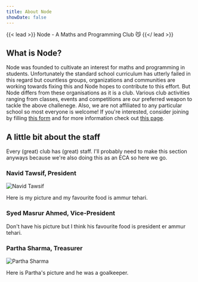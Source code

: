 ```yaml
---
title: About Node
showDate: false
---
```


{{< lead >}}
Node - A Maths and Programming Club :smirk_cat:
{{</ lead >}}

## What is Node?

Node was founded to cultivate an interest for maths and programming in students. Unfortunately the standard school curriculum has utterly failed in this regard but countless groups, organizations and communities are working towards fixing this and Node hopes to contribute to this effort. But Node differs from these organisations as it is a club. Various club activities ranging from classes, events and competitions are our preferred weapon to tackle the above challenege. Also, we are not affiliated to any particular school so most everyone is welcome! If you're interested, consider joining by filling [this form](https://docs.google.com/forms/d/e/1FAIpQLSdElN3BA2mJZpMfSiFXALVu-GRVnDrywjQMg9ISs_9TSGwZtQ/viewform?usp=sf_link) and for more information check out [this page](../posts/club-info).

## A little bit about the staff

Every (great) club has (great) staff. I'll probably need to make this section anyways because we're also doing this as an ECA so here we go.

### Navid Tawsif, President

![Navid Tawsif](img/navid_tawsif.jpg)

Here is my picture and my favourite food is ammur tehari.

### Syed Masrur Ahmed, Vice-President

Don't have his picture but I think his favourite food is president er ammur tehari.

### Partha Sharma, Treasurer

![Partha Sharma](img/partha_sharma.jpg)

Here is Partha's picture and he was a goalkeeper.
